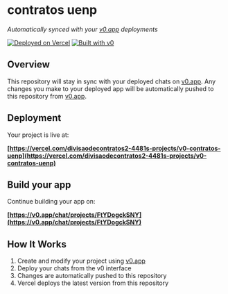 # contratos uenp

*Automatically synced with your [v0.app](https://v0.app) deployments*

[![Deployed on Vercel](https://img.shields.io/badge/Deployed%20on-Vercel-black?style=for-the-badge&logo=vercel)](https://vercel.com/divisaodecontratos2-4481s-projects/v0-contratos-uenp)
[![Built with v0](https://img.shields.io/badge/Built%20with-v0.app-black?style=for-the-badge)](https://v0.app/chat/projects/FtYDogckSNY)

## Overview

This repository will stay in sync with your deployed chats on [v0.app](https://v0.app).
Any changes you make to your deployed app will be automatically pushed to this repository from [v0.app](https://v0.app).

## Deployment

Your project is live at:

**[https://vercel.com/divisaodecontratos2-4481s-projects/v0-contratos-uenp](https://vercel.com/divisaodecontratos2-4481s-projects/v0-contratos-uenp)**

## Build your app

Continue building your app on:

**[https://v0.app/chat/projects/FtYDogckSNY](https://v0.app/chat/projects/FtYDogckSNY)**

## How It Works

1. Create and modify your project using [v0.app](https://v0.app)
2. Deploy your chats from the v0 interface
3. Changes are automatically pushed to this repository
4. Vercel deploys the latest version from this repository
